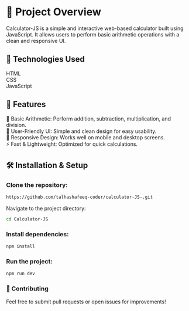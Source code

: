 # 🚀 Project Overview
Calculator-JS is a simple and interactive web-based calculator built using JavaScript. It allows users to perform basic arithmetic operations with a clean and responsive UI.

## 🔧 Technologies Used

HTML <br>
CSS<br>
JavaScript<br>

## 📌 Features
🧮 Basic Arithmetic: Perform addition, subtraction, multiplication, and division.<br>
🎨 User-Friendly UI: Simple and clean design for easy usability.<br>
📱 Responsive Design: Works well on mobile and desktop screens.<br>
⚡ Fast & Lightweight: Optimized for quick calculations.<br>
## 🛠️ Installation & Setup

### Clone the repository: <br>
 ```sh
https://github.com/talhashafeeq-coder/calculator-JS-.git
  ```
Navigate to the project directory:<br>
```sh
cd Calculator-JS
```
### Install dependencies:<br>
```sh
npm install
```
### Run the project: <br>
```sh
npm run dev
```
### 🤝 Contributing
Feel free to submit pull requests or open issues for improvements!
